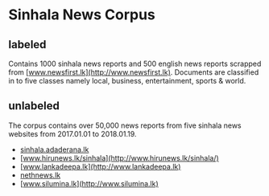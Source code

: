 # Sinhala News Corpus

## labeled
Contains 1000 sinhala news reports and 500 english news reports scrapped from [www.newsfirst.lk](http://www.newsfirst.lk). Documents are classified in to five classes namely local, business, entertainment, sports & world.

## unlabeled
The corpus contains over 50,000 news reports from five sinhala news websites from 2017.01.01 to 2018.01.19. 

* [sinhala.adaderana.lk](http://sinhala.adaderana.lk/)
* [www.hirunews.lk/sinhala](http://www.hirunews.lk/sinhala/)
* [www.lankadeepa.lk](http://www.lankadeepa.lk)
* [nethnews.lk](http://nethnews.lk)
* [www.silumina.lk](http://www.silumina.lk)
